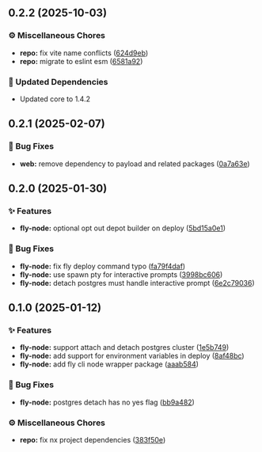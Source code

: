 ## 0.2.2 (2025-10-03)

### ⚙️ Miscellaneous Chores

- **repo:** fix vite name conflicts ([624d9eb](https://github.com/codeware-sthlm/codeware/commit/624d9eb))
- **repo:** migrate to eslint esm ([6581a92](https://github.com/codeware-sthlm/codeware/commit/6581a92))

### 🧱 Updated Dependencies

- Updated core to 1.4.2

## 0.2.1 (2025-02-07)

### 🐞 Bug Fixes

- **web:** remove dependency to payload and related packages ([0a7a63e](https://github.com/codeware-sthlm/codeware/commit/0a7a63e))

## 0.2.0 (2025-01-30)

### ✨ Features

- **fly-node:** optional opt out depot builder on deploy ([5bd15a0e1](https://github.com/codeware-sthlm/codeware/commit/5bd15a0e1))

### 🐞 Bug Fixes

- **fly-node:** fix fly deploy command typo ([fa79f4daf](https://github.com/codeware-sthlm/codeware/commit/fa79f4daf))
- **fly-node:** use spawn pty for interactive prompts ([3998bc606](https://github.com/codeware-sthlm/codeware/commit/3998bc606))
- **fly-node:** detach postgres must handle interactive prompt ([6e2c79036](https://github.com/codeware-sthlm/codeware/commit/6e2c79036))

## 0.1.0 (2025-01-12)

### ✨ Features

- **fly-node:** support attach and detach postgres cluster ([1e5b749](https://github.com/codeware-sthlm/codeware/commit/1e5b749))
- **fly-node:** add support for environment variables in deploy ([8af48bc](https://github.com/codeware-sthlm/codeware/commit/8af48bc))
- **fly-node:** add fly cli node wrapper package ([aaab584](https://github.com/codeware-sthlm/codeware/commit/aaab584))

### 🐞 Bug Fixes

- **fly-node:** postgres detach has no yes flag ([bb9a482](https://github.com/codeware-sthlm/codeware/commit/bb9a482))

### ⚙️ Miscellaneous Chores

- **repo:** fix nx project dependencies ([383f50e](https://github.com/codeware-sthlm/codeware/commit/383f50e))
